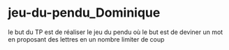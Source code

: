 # jeu-du-pendu_Dominique
le but du TP est de réaliser le jeu du pendu où le but est de deviner un mot en proposant des lettres en un nombre limiter de coup
